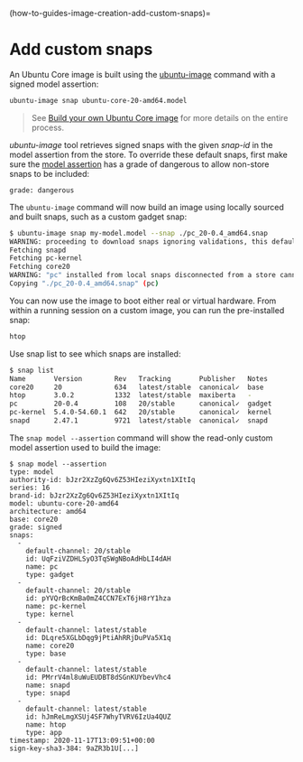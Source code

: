 (how-to-guides-image-creation-add-custom-snaps)=
# Add custom snaps

An Ubuntu Core image is built using the [ubuntu-image](/how-to-guides/image-creation/use-ubuntu-image) command with a signed model assertion:

```bash
ubuntu-image snap ubuntu-core-20-amd64.model
```

> See [Build your own Ubuntu Core image](/tutorials/get-started/build-your-first-image/index) for more details on the entire process.

_ubuntu-image_ tool retrieves signed snaps with the given _snap-id_ in the model assertion from the store. To override these default snaps, first make sure the [model assertion](/reference/assertions/model.md$model-assertion-fields) has a grade of dangerous to allow non-store snaps to be included:

```
grade: dangerous
```

The `ubuntu-image` command will now build an image using locally sourced and built snaps, such as a custom gadget snap:

```bash
$ ubuntu-image snap my-model.model --snap ./pc_20-0.4_amd64.snap
WARNING: proceeding to download snaps ignoring validations, this default will change in the future. For now use --validation=enforce for validations to be taken into account, pass instead --validation=ignore to preserve current behavior going forward
Fetching snapd
Fetching pc-kernel
Fetching core20
WARNING: "pc" installed from local snaps disconnected from a store cannot be refreshed subsequently!
Copying "./pc_20-0.4_amd64.snap" (pc)
```

You can now use the image to boot either real or virtual hardware. From within a running session on a custom image, you can run the pre-installed snap:

```bash
htop
```

Use snap list to see which snaps are installed:

```bash
$ snap list
Name       Version        Rev   Tracking       Publisher   Notes
core20     20             634   latest/stable  canonical✓  base
htop       3.0.2          1332  latest/stable  maxiberta   -
pc         20-0.4         108   20/stable      canonical✓  gadget
pc-kernel  5.4.0-54.60.1  642   20/stable      canonical✓  kernel
snapd      2.47.1         9721  latest/stable  canonical✓  snapd
```


The `snap model --assertion` command will show the read-only custom model assertion used to build the image:

```
$ snap model --assertion
type: model
authority-id: bJzr2XzZg6Qv6Z53HIeziXyxtn1XItIq
series: 16
brand-id: bJzr2XzZg6Qv6Z53HIeziXyxtn1XItIq
model: ubuntu-core-20-amd64
architecture: amd64
base: core20
grade: signed
snaps:
  -
    default-channel: 20/stable
    id: UqFziVZDHLSyO3TqSWgNBoAdHbLI4dAH
    name: pc
    type: gadget
  -
    default-channel: 20/stable
    id: pYVQrBcKmBa0mZ4CCN7ExT6jH8rY1hza
    name: pc-kernel
    type: kernel
  -
    default-channel: latest/stable
    id: DLqre5XGLbDqg9jPtiAhRRjDuPVa5X1q
    name: core20
    type: base
  -
    default-channel: latest/stable
    id: PMrrV4ml8uWuEUDBT8dSGnKUYbevVhc4
    name: snapd
    type: snapd
  -
    default-channel: latest/stable
    id: hJmReLmgXSUj4SF7WhyTVRV6IzUa4QUZ
    name: htop
    type: app
timestamp: 2020-11-17T13:09:51+00:00
sign-key-sha3-384: 9aZR3b1U[...]
```

